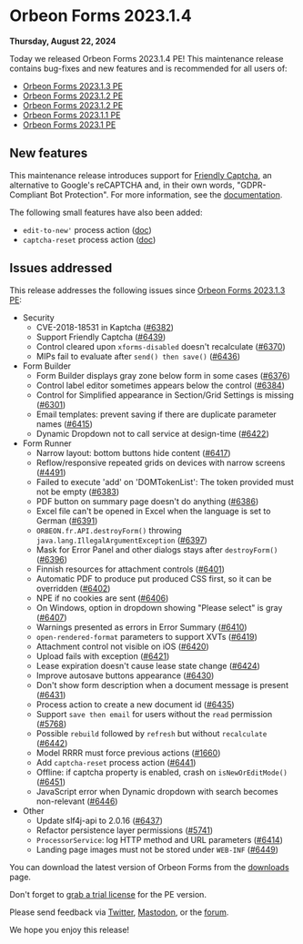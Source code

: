 # Orbeon Forms 2023.1.4

__Thursday, August 22, 2024__

Today we released Orbeon Forms 2023.1.4 PE! This maintenance release contains bug-fixes and new features and is recommended for all users of:

- [Orbeon Forms 2023.1.3 PE](orbeon-forms-2023.1.3.md)
- [Orbeon Forms 2023.1.2 PE](orbeon-forms-2023.1.2.md)
- [Orbeon Forms 2023.1.2 PE](orbeon-forms-2023.1.2.md)
- [Orbeon Forms 2023.1.1 PE](orbeon-forms-2023.1.1.md)
- [Orbeon Forms 2023.1 PE](orbeon-forms-2023.1.md)

## New features

This maintenance release introduces support for [Friendly Captcha](https://friendlycaptcha.com/), an alternative to Google's reCAPTCHA and, in their own words, "GDPR-Compliant Bot Protection". For more information, see the [documentation](/form-runner/component/captcha.md#friendly-captcha).

The following small features have also been added:

- `edit-to-new'` process action ([doc](https://doc.orbeon.com/form-runner/advanced/buttons-and-processes/actions-form-runner#edit-to-new))
- `captcha-reset` process action ([doc](https://doc.orbeon.com/form-runner/component/captcha#resetting-the-captcha))

## Issues addressed

This release addresses the following issues since [Orbeon Forms 2023.1.3 PE](orbeon-forms-2023.1.3.md):

- Security
    - CVE-2018-18531 in Kaptcha ([\#6382](https://github.com/orbeon/orbeon-forms/issues/6382))
    - Support Friendly Captcha ([\#6439](https://github.com/orbeon/orbeon-forms/issues/6439))
    - Control cleared upon `xforms-disabled` doesn't recalculate ([\#6370](https://github.com/orbeon/orbeon-forms/issues/6370))
    - MIPs fail to evaluate after `send() then save()` ([\#6436](https://github.com/orbeon/orbeon-forms/issues/6436))
- Form Builder
    - Form Builder displays gray zone below form in some cases ([\#6376](https://github.com/orbeon/orbeon-forms/issues/6376))
    - Control label editor sometimes appears below the control ([\#6384](https://github.com/orbeon/orbeon-forms/issues/6384))
    - Control for Simplified appearance in Section/Grid Settings is missing ([\#6301](https://github.com/orbeon/orbeon-forms/issues/6301))
    - Email templates: prevent saving if there are duplicate parameter names ([\#6415](https://github.com/orbeon/orbeon-forms/issues/6415))
    - Dynamic Dropdown not to call service at design-time ([\#6422](https://github.com/orbeon/orbeon-forms/issues/6422))
- Form Runner
    - Narrow layout: bottom buttons hide content ([\#6417](https://github.com/orbeon/orbeon-forms/issues/6417))
    - Reflow/responsive repeated grids on devices with narrow screens ([\#4491](https://github.com/orbeon/orbeon-forms/issues/4491))
    - Failed to execute 'add' on 'DOMTokenList': The token provided must not be empty ([\#6383](https://github.com/orbeon/orbeon-forms/issues/6383))
    - PDF button on summary page doesn't do anything ([\#6386](https://github.com/orbeon/orbeon-forms/issues/6386))
    - Excel file can't be opened in Excel when the language is set to German ([\#6391](https://github.com/orbeon/orbeon-forms/issues/6391))
    - `ORBEON.fr.API.destroyForm()` throwing `java.lang.IllegalArgumentException` ([\#6397](https://github.com/orbeon/orbeon-forms/issues/6397))
    - Mask for Error Panel and other dialogs stays after `destroyForm()` ([\#6396](https://github.com/orbeon/orbeon-forms/issues/6396))
    - Finnish resources for attachment controls ([\#6401](https://github.com/orbeon/orbeon-forms/issues/6401))
    - Automatic PDF to produce put produced CSS first, so it can be overridden ([\#6402](https://github.com/orbeon/orbeon-forms/issues/6402))
    - NPE if no cookies are sent ([\#6406](https://github.com/orbeon/orbeon-forms/issues/6406))
    - On Windows, option in dropdown showing "Please select" is gray ([\#6407](https://github.com/orbeon/orbeon-forms/issues/6407))
    - Warnings presented as errors in Error Summary ([\#6410](https://github.com/orbeon/orbeon-forms/issues/6410))
    - `open-rendered-format` parameters to support XVTs ([\#6419](https://github.com/orbeon/orbeon-forms/issues/6419))
    - Attachment control not visible on iOS ([\#6420](https://github.com/orbeon/orbeon-forms/issues/6420))
    - Upload fails with exception ([\#6421](https://github.com/orbeon/orbeon-forms/issues/6421))
    - Lease expiration doesn't cause lease state change ([\#6424](https://github.com/orbeon/orbeon-forms/issues/6424))
    - Improve autosave buttons appearance ([\#6430](https://github.com/orbeon/orbeon-forms/issues/6430))
    - Don't show form description when a document message is present ([\#6431](https://github.com/orbeon/orbeon-forms/issues/6431))
    - Process action to create a new document id ([\#6435](https://github.com/orbeon/orbeon-forms/issues/6435))
    - Support `save then email` for users without the `read` permission ([\#5768](https://github.com/orbeon/orbeon-forms/issues/5768))
    - Possible `rebuild` followed by `refresh` but without `recalculate` ([\#6442](https://github.com/orbeon/orbeon-forms/issues/6442))
    - Model RRRR must force previous actions ([\#1660](https://github.com/orbeon/orbeon-forms/issues/1660))
    - Add `captcha-reset` process action ([\#6441](https://github.com/orbeon/orbeon-forms/issues/6441))
    - Offline: if captcha property is enabled, crash on `isNewOrEditMode()` ([\#6451](https://github.com/orbeon/orbeon-forms/issues/6451))
    - JavaScript error when Dynamic dropdown with search becomes non-relevant ([\#6446](https://github.com/orbeon/orbeon-forms/issues/6446))
- Other
    - Update slf4j-api to 2.0.16 ([\#6437](https://github.com/orbeon/orbeon-forms/issues/6437))
    - Refactor persistence layer permissions ([\#5741](https://github.com/orbeon/orbeon-forms/issues/5741))
    - `ProcessorService`: log HTTP method and URL parameters ([\#6414](https://github.com/orbeon/orbeon-forms/issues/6414))
    - Landing page images must not be stored under `WEB-INF` ([\#6449](https://github.com/orbeon/orbeon-forms/issues/6449))

You can download the latest version of Orbeon Forms from the [downloads](https://www.orbeon.com/download) page.

Don't forget to [grab a trial license](https://prod.orbeon.com/prod/fr/orbeon/register/new) for the PE version.

Please send feedback via [Twitter](https://twitter.com/orbeon), [Mastodon](https://mastodon.social/@orbeon), or the [forum](https://www.orbeon.com/community).

We hope you enjoy this release!
